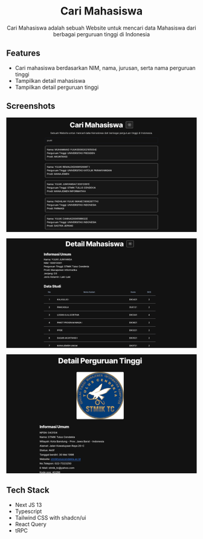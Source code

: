 <div align="center">
  <h1>Cari Mahasiswa</h1>
  <p>Cari Mahasiswa adalah sebuah Website untuk mencari data Mahasiswa dari berbagai perguruan tinggi di Indonesia</p>
</div>

## Features

- Cari mahasiswa berdasarkan NIM, nama, jurusan, serta nama perguruan tinggi
- Tampilkan detail mahasiswa
- Tampilkan detail perguruan tinggi

## Screenshots

![ss 1](./public/ss-1.png)

![ss 2](./public/ss-2.png)

![ss 3](./public/ss-3.png)

## Tech Stack

- Next JS 13
- Typescript
- Tailwind CSS with shadcn/ui
- React Query
- tRPC
